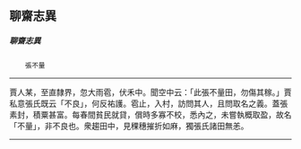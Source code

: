 

## 聊齋志異

##### 聊齋志異
　　`張不量`

* * *

賈人某，至直隸界，忽大雨雹，伏禾中。聞空中云：「此張不量田，勿傷其稼。」賈私意張氏既云「不良」，何反祐護。雹止，入村，訪問其人，且問取名之義。蓋張素封，積粟甚富。每春間貧民就貸，償時多寡不校，悉內之，未嘗執概取盈，故名「不量」，非不良也。衆趨田中，見稞穗摧折如麻，獨張氏諸田無恙。

* * *

